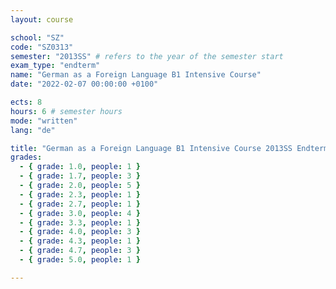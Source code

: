 ```yaml
---
layout: course

school: "SZ"
code: "SZ0313"
semester: "2013SS" # refers to the year of the semester start
exam_type: "endterm"
name: "German as a Foreign Language B1 Intensive Course"
date: "2022-02-07 00:00:00 +0100"

ects: 8
hours: 6 # semester hours
mode: "written"
lang: "de"

title: "German as a Foreign Language B1 Intensive Course 2013SS Endterm"
grades:
  - { grade: 1.0, people: 1 }
  - { grade: 1.7, people: 3 }
  - { grade: 2.0, people: 5 }
  - { grade: 2.3, people: 1 }
  - { grade: 2.7, people: 1 }
  - { grade: 3.0, people: 4 }
  - { grade: 3.3, people: 1 }
  - { grade: 4.0, people: 3 }
  - { grade: 4.3, people: 1 }
  - { grade: 4.7, people: 3 }
  - { grade: 5.0, people: 1 }

---
```

